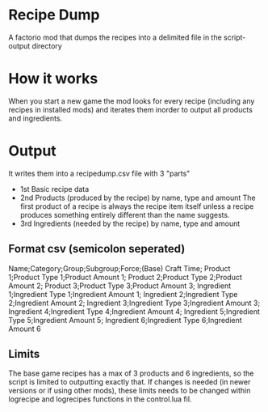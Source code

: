 # Recipe Dump
A factorio mod that dumps the recipes into a delimited file in the script-output directory

# How it works

When you start a new game the mod looks for every recipe (including any recipes in installed mods) and iterates them inorder to output all products and ingredients.

# Output
It writes them into a recipedump.csv file with 3 "parts"
 * 1st Basic recipe data
 * 2nd Products (produced by the recipe) by name, type and amount
   The first product of a recipe is always the recipe item itself unless a recipe produces something entirely different than the name suggests.
 * 3rd Ingredients (needed by the recipe) by name, type and amount

## Format csv (semicolon seperated)
Name;Category;Group;Subgroup;Force;(Base) Craft Time;
Product 1;Product Type 1;Product Amount 1;
Product 2;Product Type 2;Product Amount 2;
Product 3;Product Type 3;Product Amount 3;
Ingredient 1;Ingredient Type 1;Ingredient Amount 1;
Ingredient 2;Ingredient Type 2;Ingredient Amount 2;
Ingredient 3;Ingredient Type 3;Ingredient Amount 3;
Ingredient 4;Ingredient Type 4;Ingredient Amount 4;
Ingredient 5;Ingredient Type 5;Ingredient Amount 5;
Ingredient 6;Ingredient Type 6;Ingredient Amount 6

## Limits
The base game recipes has a max of 3 products and 6 ingredients, so the script is limited to outputting exactly that.
If changes is needed (in newer versions or if using other mods), these limits needs to be changed within logrecipe and logrecipes functions in the control.lua fil.
